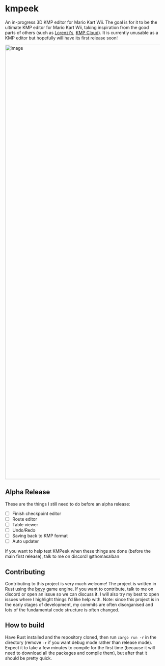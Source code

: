 # kmpeek

An in-progress 3D KMP editor for Mario Kart Wii. The goal is for it to be the ultimate KMP editor for Mario Kart Wii, taking inspiration from the good parts of others (such as [Lorenzi's](https://github.com/hlorenzi/kmp-editor), [KMP Cloud](https://wiki.tockdom.com/wiki/KMP_Cloud)). It is currently unusable as a KMP editor but hopefully will have its first release soon!

<img width="1412" alt="image" src="https://github.com/ThomasAlban/kmpeek/assets/98399119/ee13fe41-3acb-4912-82eb-7e187417220b">

## Alpha Release

These are the things I still need to do before an alpha release:
- [ ] Finish checkpoint editor
- [ ] Route editor
- [ ] Table viewer
- [ ] Undo/Redo
- [ ] Saving back to KMP format
- [ ] Auto updater

If you want to help test KMPeek when these things are done (before the main first release), talk to me on discord! @thomasalban


## Contributing

Contributing to this project is very much welcome! The project is written in Rust using the [bevy](https://github.com/bevyengine/bevy) game engine. If you want to contribute, talk to me on discord or open an issue so we can discuss it. I will also try my best to open issues where I highlight things I'd like help with. Note: since this project is in the early stages of development, my commits are often disorganised and lots of the fundamental code structure is often changed.

## How to build

Have Rust installed and the repository cloned, then run `cargo run -r` in the directory (remove `-r` if you want debug mode rather than release mode).  
Expect it to take a few minutes to compile for the first time (because it will need to download all the packages and compile them), but after that it should be pretty quick.
